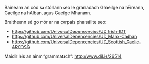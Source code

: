 Baineann an cód sa stórlann seo le gramadach Ghaeilge na hÉireann,
Gaeilge na hAlban, agus Gaeilge Mhanann.

Braitheann sé go mór ar na corpais pharsáilte seo:

* <https://github.com/UniversalDependencies/UD_Irish-IDT>
* <https://github.com/UniversalDependencies/UD_Manx-Cadhan>
* <https://github.com/UniversalDependencies/UD_Scottish_Gaelic-ARCOSG>


Maidir leis an ainm “grammatach”: http://www.dil.ie/26514
